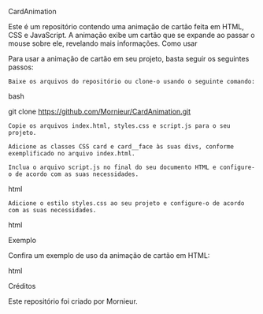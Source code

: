 CardAnimation

Este é um repositório contendo uma animação de cartão feita em HTML, CSS e JavaScript. A animação exibe um cartão que se expande ao passar o mouse sobre ele, revelando mais informações.
Como usar

Para usar a animação de cartão em seu projeto, basta seguir os seguintes passos:

    Baixe os arquivos do repositório ou clone-o usando o seguinte comando:

bash

git clone https://github.com/Mornieur/CardAnimation.git

    Copie os arquivos index.html, styles.css e script.js para o seu projeto.

    Adicione as classes CSS card e card__face às suas divs, conforme exemplificado no arquivo index.html.

    Inclua o arquivo script.js no final do seu documento HTML e configure-o de acordo com as suas necessidades.

html

<script src="caminho/para/script.js"></script>

    Adicione o estilo styles.css ao seu projeto e configure-o de acordo com as suas necessidades.

html

<link rel="stylesheet" href="caminho/para/styles.css">

Exemplo

Confira um exemplo de uso da animação de cartão em HTML:

html

<div class="card">
  <div class="card__face card__face--front">
    <!-- Conteúdo da frente do cartão -->
  </div>
  <div class="card__face card__face--back">
    <!-- Conteúdo do verso do cartão -->
  </div>
</div>

Créditos

Este repositório foi criado por Mornieur.
